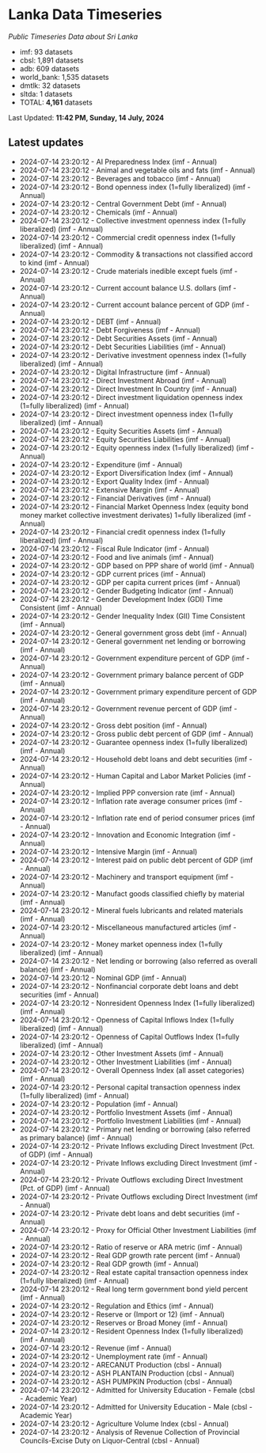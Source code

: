 # Lanka Data Timeseries
*Public Timeseries Data about Sri Lanka*

* imf: 93 datasets
* cbsl: 1,891 datasets
* adb: 609 datasets
* world_bank: 1,535 datasets
* dmtlk: 32 datasets
* sltda: 1 datasets
* TOTAL: **4,161** datasets

Last Updated: **11:42 PM, Sunday, 14 July, 2024**

## Latest updates

* 2024-07-14 23:20:12 - AI Preparedness Index (imf - Annual)
* 2024-07-14 23:20:12 - Animal and vegetable oils and fats (imf - Annual)
* 2024-07-14 23:20:12 - Beverages and tobacco (imf - Annual)
* 2024-07-14 23:20:12 - Bond openness index (1=fully liberalized) (imf - Annual)
* 2024-07-14 23:20:12 - Central Government Debt (imf - Annual)
* 2024-07-14 23:20:12 - Chemicals (imf - Annual)
* 2024-07-14 23:20:12 - Collective investment openness index (1=fully liberalized) (imf - Annual)
* 2024-07-14 23:20:12 - Commercial credit openness index (1=fully liberalized) (imf - Annual)
* 2024-07-14 23:20:12 - Commodity & transactions not classified accord to kind (imf - Annual)
* 2024-07-14 23:20:12 - Crude materials inedible except fuels (imf - Annual)
* 2024-07-14 23:20:12 - Current account balance U.S. dollars (imf - Annual)
* 2024-07-14 23:20:12 - Current account balance percent of GDP (imf - Annual)
* 2024-07-14 23:20:12 - DEBT (imf - Annual)
* 2024-07-14 23:20:12 - Debt Forgiveness (imf - Annual)
* 2024-07-14 23:20:12 - Debt Securities Assets (imf - Annual)
* 2024-07-14 23:20:12 - Debt Securities Liabilities (imf - Annual)
* 2024-07-14 23:20:12 - Derivative investment openness index (1=fully liberalized) (imf - Annual)
* 2024-07-14 23:20:12 - Digital Infrastructure (imf - Annual)
* 2024-07-14 23:20:12 - Direct Investment Abroad (imf - Annual)
* 2024-07-14 23:20:12 - Direct Investment In Country (imf - Annual)
* 2024-07-14 23:20:12 - Direct investment liquidation openness index (1=fully liberalized) (imf - Annual)
* 2024-07-14 23:20:12 - Direct investment openness index (1=fully liberalized) (imf - Annual)
* 2024-07-14 23:20:12 - Equity Securities Assets (imf - Annual)
* 2024-07-14 23:20:12 - Equity Securities Liabilities (imf - Annual)
* 2024-07-14 23:20:12 - Equity openness index (1=fully liberalized) (imf - Annual)
* 2024-07-14 23:20:12 - Expenditure (imf - Annual)
* 2024-07-14 23:20:12 - Export Diversification Index (imf - Annual)
* 2024-07-14 23:20:12 - Export Quality Index (imf - Annual)
* 2024-07-14 23:20:12 - Extensive Margin (imf - Annual)
* 2024-07-14 23:20:12 - Financial Derivatives (imf - Annual)
* 2024-07-14 23:20:12 - Financial Market Openness Index (equity bond money market collective investment derivates) 1=fully liberalized (imf - Annual)
* 2024-07-14 23:20:12 - Financial credit openness index (1=fully liberalized) (imf - Annual)
* 2024-07-14 23:20:12 - Fiscal Rule Indicator (imf - Annual)
* 2024-07-14 23:20:12 - Food and live animals (imf - Annual)
* 2024-07-14 23:20:12 - GDP based on PPP share of world (imf - Annual)
* 2024-07-14 23:20:12 - GDP current prices (imf - Annual)
* 2024-07-14 23:20:12 - GDP per capita current prices (imf - Annual)
* 2024-07-14 23:20:12 - Gender Budgeting Indicator (imf - Annual)
* 2024-07-14 23:20:12 - Gender Development Index (GDI) Time Consistent (imf - Annual)
* 2024-07-14 23:20:12 - Gender Inequality Index (GII) Time Consistent (imf - Annual)
* 2024-07-14 23:20:12 - General government gross debt (imf - Annual)
* 2024-07-14 23:20:12 - General government net lending or borrowing (imf - Annual)
* 2024-07-14 23:20:12 - Government expenditure percent of GDP (imf - Annual)
* 2024-07-14 23:20:12 - Government primary balance percent of GDP (imf - Annual)
* 2024-07-14 23:20:12 - Government primary expenditure percent of GDP (imf - Annual)
* 2024-07-14 23:20:12 - Government revenue percent of GDP (imf - Annual)
* 2024-07-14 23:20:12 - Gross debt position (imf - Annual)
* 2024-07-14 23:20:12 - Gross public debt percent of GDP (imf - Annual)
* 2024-07-14 23:20:12 - Guarantee openness index (1=fully liberalized) (imf - Annual)
* 2024-07-14 23:20:12 - Household debt loans and debt securities (imf - Annual)
* 2024-07-14 23:20:12 - Human Capital and Labor Market Policies (imf - Annual)
* 2024-07-14 23:20:12 - Implied PPP conversion rate (imf - Annual)
* 2024-07-14 23:20:12 - Inflation rate average consumer prices (imf - Annual)
* 2024-07-14 23:20:12 - Inflation rate end of period consumer prices (imf - Annual)
* 2024-07-14 23:20:12 - Innovation and Economic Integration (imf - Annual)
* 2024-07-14 23:20:12 - Intensive Margin (imf - Annual)
* 2024-07-14 23:20:12 - Interest paid on public debt percent of GDP (imf - Annual)
* 2024-07-14 23:20:12 - Machinery and transport equipment (imf - Annual)
* 2024-07-14 23:20:12 - Manufact goods classified chiefly by material (imf - Annual)
* 2024-07-14 23:20:12 - Mineral fuels lubricants and related materials (imf - Annual)
* 2024-07-14 23:20:12 - Miscellaneous manufactured articles (imf - Annual)
* 2024-07-14 23:20:12 - Money market openness index (1=fully liberalized) (imf - Annual)
* 2024-07-14 23:20:12 - Net lending or borrowing (also referred as overall balance) (imf - Annual)
* 2024-07-14 23:20:12 - Nominal GDP (imf - Annual)
* 2024-07-14 23:20:12 - Nonfinancial corporate debt loans and debt securities (imf - Annual)
* 2024-07-14 23:20:12 - Nonresident Openness Index (1=fully liberalized) (imf - Annual)
* 2024-07-14 23:20:12 - Openness of Capital Inflows Index (1=fully liberalized) (imf - Annual)
* 2024-07-14 23:20:12 - Openness of Capital Outflows Index (1=fully liberalized) (imf - Annual)
* 2024-07-14 23:20:12 - Other Investment Assets (imf - Annual)
* 2024-07-14 23:20:12 - Other Investment Liabilities (imf - Annual)
* 2024-07-14 23:20:12 - Overall Openness Index (all asset categories) (imf - Annual)
* 2024-07-14 23:20:12 - Personal capital transaction openness index (1=fully liberalized) (imf - Annual)
* 2024-07-14 23:20:12 - Population (imf - Annual)
* 2024-07-14 23:20:12 - Portfolio Investment Assets (imf - Annual)
* 2024-07-14 23:20:12 - Portfolio Investment Liabilities (imf - Annual)
* 2024-07-14 23:20:12 - Primary net lending or borrowing (also referred as primary balance) (imf - Annual)
* 2024-07-14 23:20:12 - Private Inflows excluding Direct Investment (Pct. of GDP) (imf - Annual)
* 2024-07-14 23:20:12 - Private Inflows excluding Direct Investment (imf - Annual)
* 2024-07-14 23:20:12 - Private Outflows excluding Direct Investment (Pct. of GDP) (imf - Annual)
* 2024-07-14 23:20:12 - Private Outflows excluding Direct Investment (imf - Annual)
* 2024-07-14 23:20:12 - Private debt loans and debt securities (imf - Annual)
* 2024-07-14 23:20:12 - Proxy for Official Other Investment Liabilities (imf - Annual)
* 2024-07-14 23:20:12 - Ratio of reserve or ARA metric (imf - Annual)
* 2024-07-14 23:20:12 - Real GDP growth rate percent (imf - Annual)
* 2024-07-14 23:20:12 - Real GDP growth (imf - Annual)
* 2024-07-14 23:20:12 - Real estate capital transaction openness index (1=fully liberalized) (imf - Annual)
* 2024-07-14 23:20:12 - Real long term government bond yield percent (imf - Annual)
* 2024-07-14 23:20:12 - Regulation and Ethics (imf - Annual)
* 2024-07-14 23:20:12 - Reserve or (Import or 12) (imf - Annual)
* 2024-07-14 23:20:12 - Reserves or Broad Money (imf - Annual)
* 2024-07-14 23:20:12 - Resident Openness Index (1=fully liberalized) (imf - Annual)
* 2024-07-14 23:20:12 - Revenue (imf - Annual)
* 2024-07-14 23:20:12 - Unemployment rate (imf - Annual)
* 2024-07-14 23:20:12 - ARECANUT Production (cbsl - Annual)
* 2024-07-14 23:20:12 - ASH PLANTAIN Production (cbsl - Annual)
* 2024-07-14 23:20:12 - ASH PUMPKIN Production (cbsl - Annual)
* 2024-07-14 23:20:12 - Admitted for University Education - Female (cbsl - Academic Year)
* 2024-07-14 23:20:12 - Admitted for University Education - Male (cbsl - Academic Year)
* 2024-07-14 23:20:12 - Agriculture Volume Index (cbsl - Annual)
* 2024-07-14 23:20:12 - Analysis of Revenue Collection of Provincial Councils-Excise Duty on Liquor-Central (cbsl - Annual)